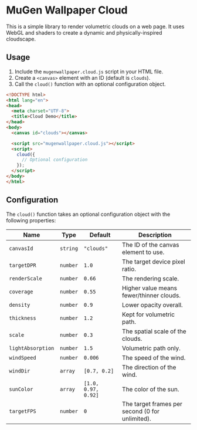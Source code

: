 # MuGen Wallpaper Cloud

This is a simple library to render volumetric clouds on a web page. It uses WebGL and shaders to create a dynamic and physically-inspired cloudscape.

## Usage

1.  Include the `mugenwallpaper.cloud.js` script in your HTML file.
2.  Create a `<canvas>` element with an ID (default is `clouds`).
3.  Call the `cloud()` function with an optional configuration object.

```html
<!DOCTYPE html>
<html lang="en">
<head>
  <meta charset="UTF-8">
  <title>Cloud Demo</title>
</head>
<body>
  <canvas id="clouds"></canvas>

  <script src="mugenwallpaper.cloud.js"></script>
  <script>
    cloud({
      // Optional configuration
    });
  </script>
</body>
</html>
```

## Configuration

The `cloud()` function takes an optional configuration object with the following properties:

| Name              | Type      | Default       | Description                                                 |
| ----------------- | --------- | ------------- | ----------------------------------------------------------- |
| `canvasId`        | `string`  | `"clouds"`      | The ID of the canvas element to use.                        |
| `targetDPR`       | `number`  | `1.0`         | The target device pixel ratio.                              |
| `renderScale`     | `number`  | `0.66`        | The rendering scale.                                        |
| `coverage`        | `number`  | `0.55`        | Higher value means fewer/thinner clouds.                    |
| `density`         | `number`  | `0.9`         | Lower opacity overall.                                      |
| `thickness`       | `number`  | `1.2`         | Kept for volumetric path.                                   |
| `scale`           | `number`  | `0.3`         | The spatial scale of the clouds.                            |
| `lightAbsorption` | `number`  | `1.5`         | Volumetric path only.                                       |
| `windSpeed`       | `number`  | `0.006`       | The speed of the wind.                                      |
| `windDir`         | `array`   | `[0.7, 0.2]`  | The direction of the wind.                                  |
| `sunColor`        | `array`   | `[1.0, 0.97, 0.92]` | The color of the sun.                                     |
| `targetFPS`       | `number`  | `0`           | The target frames per second (0 for unlimited).             |
